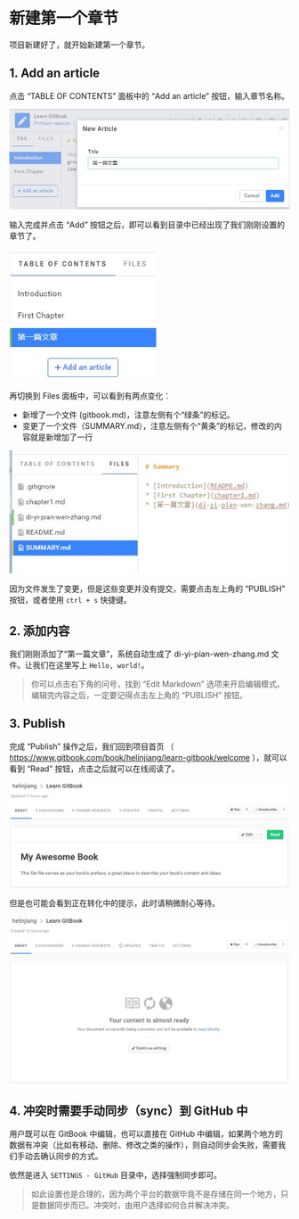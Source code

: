 # 新建第一个章节

项目新建好了，就开始新建第一个章节。

## 1. Add an article

点击 “TABLE OF CONTENTS” 面板中的 “Add an article” 按钮，输入章节名称。

![](/assets/add_article_new.jpg)

输入完成并点击 “Add” 按钮之后，即可以看到目录中已经出现了我们刚刚设置的章节了。

![](/assets/add_article_new_success.jpg)

再切换到 Files 面板中，可以看到有两点变化：

- 新增了一个文件 (gitbook.md)，注意左侧有个“绿条”的标记。
- 变更了一个文件（SUMMARY.md），注意左侧有个“黄条”的标记，修改的内容就是新增加了一行

![](/assets/add_article_files_change.jpg)

因为文件发生了变更，但是这些变更并没有提交，需要点击左上角的 “PUBLISH” 按钮，或者使用 `ctrl + s` 快捷键。

## 2. 添加内容

我们刚刚添加了“第一篇文章”，系统自动生成了 di-yi-pian-wen-zhang.md 文件。让我们在这里写上 `Hello, world!`。

> 你可以点击右下角的问号，找到 “Edit Markdown” 选项来开启编辑模式。
> 编辑完内容之后，一定要记得点击左上角的 “PUBLISH” 按钮。

## 3. Publish

完成 “Publish” 操作之后，我们回到项目首页 （ https://www.gitbook.com/book/helinjiang/learn-gitbook/welcome ），就可以看到 “Read” 按钮，点击之后就可以在线阅读了。

![](/assets/add_article_published.jpg)

但是也可能会看到正在转化中的提示，此时请稍微耐心等待。

![](/assets/add_article_content_converting.jpg)


## 4. 冲突时需要手动同步（sync）到 GitHub 中

用户既可以在 GitBook 中编辑，也可以直接在 GitHub 中编辑，如果两个地方的数据有冲突（比如有移动、删除、修改之类的操作），则自动同步会失败，需要我们手动去确认同步的方式。

依然是进入 `SETTINGS - GitHub` 目录中，选择强制同步即可。

> 如此设置也是合理的，因为两个平台的数据毕竟不是存储在同一个地方，只是数据同步而已。冲突时，由用户选择如何合并解决冲突。
